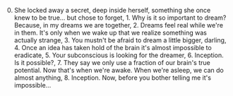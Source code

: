 0. She locked away a secret, deep inside herself, something she once knew to be true... but chose to forget, 1. Why is it so important to dream? Because, in my dreams we are together, 2. Dreams feel real while we're in them. It's only when we wake up that we realize something was actually strange, 3. You mustn't be afraid to dream a little bigger, darling, 4. Once an idea has taken hold of the brain it's almost impossible to eradicate, 5. Your subconscious is looking for the dreamer, 6. Inception. Is it possible?, 7. They say we only use a fraction of our brain's true potential. Now that's when we're awake. When we're asleep, we can do almost anything, 8. Inception. Now, before you bother telling me it's impossible...
